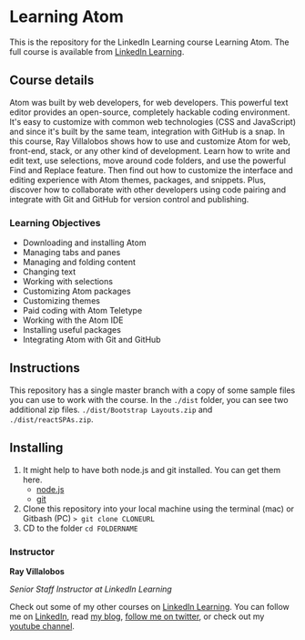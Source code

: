 # Learning Atom
This is the repository for the LinkedIn Learning course Learning Atom. The full course is available from [LinkedIn Learning][lil-course-url].

## Course details
Atom was built by web developers, for web developers. This powerful text editor provides an open-source, completely hackable coding environment. It's easy to customize with common web technologies (CSS and JavaScript) and since it's built by the same team, integration with GitHub is a snap. In this course, Ray Villalobos shows how to use and customize Atom for web, front-end, stack, or any other kind of development. Learn how to write and edit text, use selections, move around code folders, and use the powerful Find and Replace feature. Then find out how to customize the interface and editing experience with Atom themes, packages, and snippets. Plus, discover how to collaborate with other developers using code pairing and integrate with Git and GitHub for version control and publishing.

### Learning Objectives
- Downloading and installing Atom
- Managing tabs and panes
- Managing and folding content
- Changing text
- Working with selections
- Customizing Atom packages
- Customizing themes
- Paid coding with Atom Teletype
- Working with the Atom IDE
- Installing useful packages
- Integrating Atom with Git and GitHub

## Instructions

This repository has a single master branch with a copy of some sample files you can use to work with the course. In the `./dist` folder, you can see two additional zip files. `./dist/Bootstrap Layouts.zip` and `./dist/reactSPAs.zip`.

## Installing

1. It might help to have both node.js and git installed. You can get them here.
   - [node.js](http://nodejs.org/)
   - [git](http://git-scm.com/)
2. Clone this repository into your local machine using the terminal (mac) or Gitbash (PC) `> git clone CLONEURL`
3. CD to the folder `cd FOLDERNAME`

### Instructor

**Ray Villalobos**

_Senior Staff Instructor at LinkedIn Learning_

Check out some of my other courses on [LinkedIn Learning](https://linkedin-learning.pxf.io/c/1252977/449670/8005?subId1=githubrepo&u=https%3A%2F%2Fwww.linkedin.com%2Flearning%2Finstructors%2Fray-villalobos). You can follow me on [LinkedIn](https://www.linkedin.com/in/planetoftheweb/), read [my blog](http://raybo.org), [follow me on twitter](http://twitter.com/planetoftheweb), or check out my [youtube channel](http://youtube.com/planetoftheweb).

[lil-course-url]: https://www.linkedin.com/learning/learning-atom-revision-q4-2018

